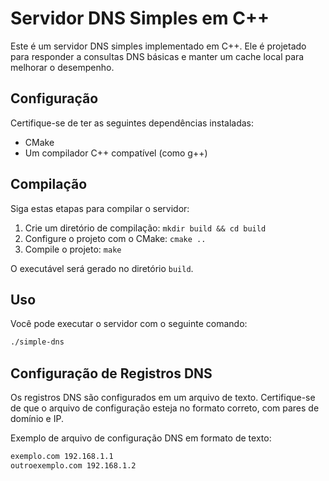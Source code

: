# Servidor DNS Simples em C++

Este é um servidor DNS simples implementado em C++. Ele é projetado para responder a consultas DNS básicas e manter um cache local para melhorar o desempenho.

## Configuração

Certifique-se de ter as seguintes dependências instaladas:

- CMake
- Um compilador C++ compatível (como g++)

## Compilação

Siga estas etapas para compilar o servidor:

1. Crie um diretório de compilação: `mkdir build && cd build`
2. Configure o projeto com o CMake: `cmake ..`
3. Compile o projeto: `make`

O executável será gerado no diretório `build`.

## Uso

Você pode executar o servidor com o seguinte comando:

```bash
./simple-dns
```

## Configuração de Registros DNS

Os registros DNS são configurados em um arquivo de texto. Certifique-se de que o arquivo de configuração esteja no formato correto, com pares de domínio e IP.

Exemplo de arquivo de configuração DNS em formato de texto:
```txt
exemplo.com 192.168.1.1
outroexemplo.com 192.168.1.2
